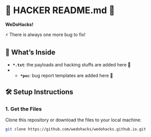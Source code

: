 # 🚀 **HACKER README.md** 🚀

**WeDoHacks!**

⚡ There is always one more bug to fix!

## 📂 **What’s Inside**

- **`*.txt`**: the payloads and hacking stuffs are added here 📜
- - **`*poc`**: bug report templates are added here 📜

## 🛠️ **Setup Instructions**

### 1. **Get the Files**
Clone this repository or download the files to your local machine:

```sh
git clone https://github.com/wedohacks/wedohacks.github.io.git
